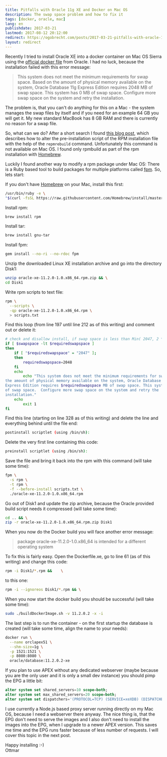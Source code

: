 ```yaml
---
title: Pitfalls with Oracle 11g XE and Docker on Mac OS
description: The swap space problem and how to fix it
tags: [docker, oracle, mac]
lang: en
publishdate: 2017-03-21
lastmod: 2017-08-12 20:12:00
redirect: https://ogobrecht.com/posts/2017-03-21-pitfalls-with-oracle-11g-xe-and-docker-on-mac-os/
layout: redirect
---
```


Recently I tried to install Oracle XE into a docker container on Mac OS Sierra using the [official docker file][1] from Oracle. I had no luck, because the installation failed with this error message:

> This system does not meet the minimum requirements for swap space. Based on the amount of physical memory available on the system, Oracle Database 11g Express Edition requires 2048 MB of swap space. This system has 0 MB of swap space. Configure more swap space on the system and retry the installation.

The problem is, that you can't do anything for this on a Mac - the system manages the swap files by itself and if you need for an example 64 GB you will get it. My new standard MacBook has 8 GB RAM and there is currently no reason for a swap file.

So, what can we do? After a short search I found [this blog post][2], which describes how to alter the pre-installation script of the RPM installation file with the help of the `repmrebuild` command. Unfortunately this command is not available on Mac OS. I found only rpmbuild as part of the rpm installation with [Homebrew][3].

Luckily I found another way to modify a rpm package under Mac OS: There is a Ruby based tool to build packages for multiple platforms called [fpm][4]. So, lets start:

If you don't have [Homebrew][3] on your Mac, install this first:

```bash
/usr/bin/ruby -e \
"$(curl -fsSL https://raw.githubusercontent.com/Homebrew/install/master/install)"
```

Install rpm:

```bash
brew install rpm
```

Install tar:

```bash
brew install gnu-tar
```

Install fpm:

```bash
gem install --no-ri --no-rdoc fpm
```

Unzip the downloaded Linux XE installation archive and go into the directory Disk1:

```bash
unzip oracle-xe-11.2.0-1.0.x86_64.rpm.zip && \
cd Disk1
```

Write rpm scripts to text file:

```bash
rpm \
  --scripts \
  -qp oracle-xe-11.2.0-1.0.x86_64.rpm \
  > scripts.txt
```

Find this loop (from line 197 until line 212 as of this writing) and comment out or delete it:

```bash
# check and disallow install, if swap space is less than Min( 2047, 2 * RAM)`
if [ $swapspace -lt $requiredswapspace ]
then
	if [ "$requiredswapspace" = "2047" ];
	then
		requiredswapspace=2048
	fi
	echo
        echo "This system does not meet the minimum requirements for swap space.  Based on
the amount of physical memory available on the system, Oracle Database 11g
Express Edition requires $requiredswapspace MB of swap space. This system has $swapspace MB
of swap space.  Configure more swap space on the system and retry the
installation."
	echo
        exit 1
fi
```

Find this line (starting on line 328 as of this writing) and delete the line and everything behind until the file end:

```bash
postinstall scriptlet (using /bin/sh):
```

Delete the very first line containing this code:

```bash
preinstall scriptlet (using /bin/sh):
```

Save the file and bring it back into the rpm with this command (will take some time):

```bash
fpm \
  -s rpm \
  -t rpm \
  -f --before-install scripts.txt \
  ./oracle-xe-11.2.0-1.0.x86_64.rpm
```

Go out of Disk1 and update the zip archive, because the Oracle provided build script needs it compressed (will take some time):

```bash
cd .. && \
zip -r oracle-xe-11.2.0-1.0.x86_64.rpm.zip Disk1
```

When you now do the Docker build you will face another error message:

> package oracle-xe-11.2.0-1.0.x86_64 is intended for a different operating system

To fix this is fairly easy. Open the Dockerfile.xe, go to line 61 (as of this writing) and change this code:

```bash
rpm -i Disk1/*.rpm &&    \
```
to this one:

```bash
rpm -i --ignoreos Disk1/*.rpm && \
```

When you now start the docker build you should be successful (will take some time):

```bash
sudo ./buildDockerImage.sh -v 11.2.0.2 -x -i
```

The last step is to run the container - on the first startup the database is created (will take some time, align the name to your needs):

```bash
docker run \
  --name orclapex51 \
  --shm-size=1g \
  -p 1521:1521 \
  -p 8080:8080 \
  oracle/database:11.2.0.2-xe
```

If you plan to use APEX without any dedicated webserver (maybe because you are the only user and it is only a small dev instance) you should pimp the EPG a little bit:

```sql
alter system set shared_servers=10 scope=both;
alter system set max_shared_servers=20 scope=both;
alter system set dispatchers='(PROTOCOL=TCP) (SERVICE=xeXDB) (DISPATCHERS=2)' scope=both;
```

I use currently a Node.js based proxy server running directly on my Mac OS, because I need a webserver there anyway. The nice thing is, that the EPG don't need to serve the images and I also don't need to install the images into the EPG, when I upgrade to a newer APEX version. This saves me time and the EPG runs faster because of less number of requests. I will cover this topic in the next post.

Happy installing :-)<br>
Ottmar

[1]: https://github.com/oracle/docker-images/blob/master/OracleDatabase/dockerfiles/11.2.0.2/Dockerfile.xe
[2]: https://www.elastichosts.com/blog/oracle-database-installation-on-a-container-running-centos/
[3]: https://brew.sh
[4]: https://github.com/jordansissel/fpm
